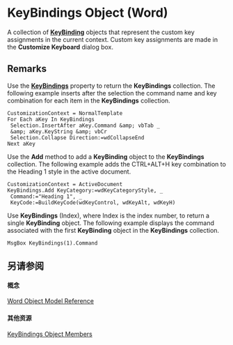 
# KeyBindings Object (Word)

A collection of  **[KeyBinding](0f691196-76ef-135d-a8c9-b2fb9f9ac695.md)** objects that represent the custom key assignments in the current context. Custom key assignments are made in the **Customize Keyboard** dialog box.


## Remarks

Use the  **[KeyBindings](68e08a9a-6547-f722-078e-b603b9f3e9cb.md)** property to return the **KeyBindings** collection. The following example inserts after the selection the command name and key combination for each item in the **KeyBindings** collection.


```
CustomizationContext = NormalTemplate 
For Each aKey In KeyBindings 
 Selection.InsertAfter aKey.Command &amp; vbTab _ 
 &amp; aKey.KeyString &amp; vbCr 
 Selection.Collapse Direction:=wdCollapseEnd 
Next aKey
```

Use the  **Add** method to add a **KeyBinding** object to the **KeyBindings** collection. The following example adds the CTRL+ALT+H key combination to the Heading 1 style in the active document.




```
CustomizationContext = ActiveDocument 
KeyBindings.Add KeyCategory:=wdKeyCategoryStyle, _ 
 Command:="Heading 1", _ 
 KeyCode:=BuildKeyCode(wdKeyControl, wdKeyAlt, wdKeyH)
```

Use  **KeyBindings** (Index), where Index is the index number, to return a single **KeyBinding** object. The following example displays the command associated with the first **KeyBinding** object in the **KeyBindings** collection.




```
MsgBox KeyBindings(1).Command
```


## 另请参阅


#### 概念


[Word Object Model Reference](be452561-b436-bb9b-6f94-3faa9a74a6fd.md)
#### 其他资源


[KeyBindings Object Members](http://msdn.microsoft.com/library/9abfb728-f339-315b-6402-d97cd1d9857d%28Office.15%29.aspx)